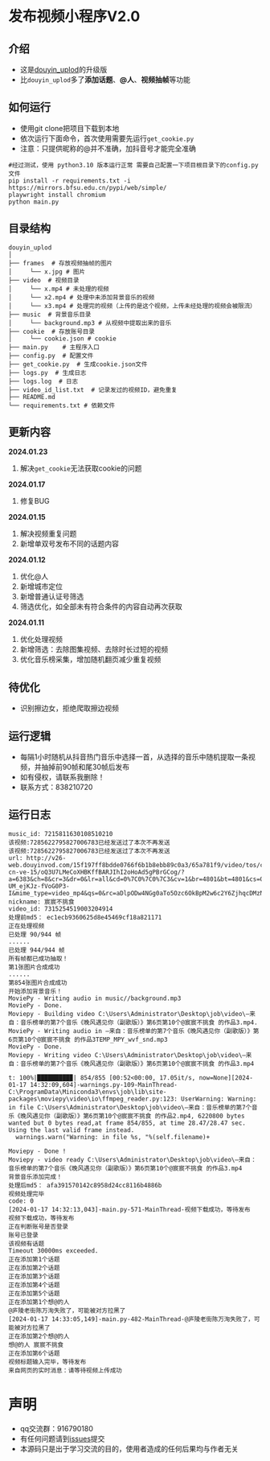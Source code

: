 # 发布视频小程序V2.0
## 介绍
- 这是[douyin_uplod](https://github.com/Superheroff/douyin_uplod/tree/main)的升级版
- 比`douyin_uplod`多了**添加话题**、**@人**、**视频抽帧**等功能

## 如何运行
- 使用git clone把项目下载到本地
- 依次运行下面命令，首次使用需要先运行`get_cookie.py`
- 注意：只提供昵称的@并不准确，加抖音号才能完全准确

```shell
#经过测试，使用 python3.10 版本运行正常 需要自己配置一下项目根目录下的config.py文件
pip install -r requirements.txt -i https://mirrors.bfsu.edu.cn/pypi/web/simple/
playwright install chromium
python main.py
```
## 目录结构
```text
douyin_uplod
│
├── frames  # 存放视频抽帧的图片
│     └── x.jpg # 图片
├── video  # 视频目录
│     └── x.mp4 # 未处理的视频
│     └── x2.mp4 # 处理中未添加背景音乐的视频
│     └── x3.mp4 # 处理完的视频（上传的是这个视频，上传未经处理的视频会被限流）
├── music  # 背景音乐目录
│     └── background.mp3 # 从视频中提取出来的音乐
├── cookie  # 存放账号目录
│     └── cookie.json # cookie
├── main.py    # 主程序入口
├── config.py  # 配置文件
├── get_cookie.py  # 生成cookie.json文件
├── logs.py  # 生成日志
├── logs.log  # 日志
├── video_id_list.txt  # 记录发过的视频ID，避免重复
├── README.md
└── requirements.txt # 依赖文件
```
## 更新内容
**2024.01.23**
1. 解决`get_cookie`无法获取cookie的问题

**2024.01.17**
1. 修复BUG

**2024.01.15**
1. 解决视频重复问题
2. 新增单双号发布不同的话题内容


**2024.01.12**
1. 优化@人
2. 新增城市定位
3. 新增普通认证号筛选
4. 筛选优化，如全部未有符合条件的内容自动再次获取


**2024.01.11**
1. 优化处理视频
2. 新增筛选：去除图集视频、去除时长过短的视频
3. 优化音乐榜采集，增加随机翻页减少重复视频

## 待优化
- 识别擦边女，拒绝爬取擦边视频


## 运行逻辑
- 每隔1小时随机从抖音热门音乐中选择一首，从选择的音乐中随机提取一条视频，并抽掉前90帧和尾30帧后发布
- 如有侵权，请联系我删除！
- 联系方式：838210720

## 运行日志
```log
music_id: 7215811630108510210
该视频:7285622795827006783已经发送过了本次不再发送
该视频:7285622795827006783已经发送过了本次不再发送
url: http://v26-web.douyinvod.com/15f197ff8bdde0766f6b1b8ebb89c0a3/65a781f9/video/tos/cn/tos-cn-ve-15/oQ3U7LMeCoXHBKffBARJIhI2oHoAd5gPBrGCog/?a=6383&ch=8&cr=3&dr=0&lr=all&cd=0%7C0%7C0%7C3&cv=1&br=4801&bt=4801&cs=0&ds=4&ft=bvTKJbQQqUYqfJEZao0OiJTidUpi-UM_ejKJz-fVoG0P3-I&mime_type=video_mp4&qs=0&rc=aDlpODw4NGg0aTo5Ozc6OkBpM2w6c2Y6ZjhqcDMzNGkzM0BgX18xYDNeXjUxLzNhYTJiYSMyaWI0cjQwLy9gLS1kLTBzcw%3D%3D&btag=e00018000&dy_q=1705472969&feature_id=46a7bb47b4fd1280f3d3825bf2b29388&l=20240117142928CAC1860DB4F6D57378BA
nickname: 宸宸不挑食
video_id: 7315254519003204914
处理前md5： ec1ecb9360625d8e45469cf18a821171
正在处理视频
已处理 90/944 帧
......
已处理 944/944 帧
所有帧都已成功抽取！
第1张图片合成成功
......
第854张图片合成成功
开始添加背景音乐！
MoviePy - Writing audio in music//background.mp3
MoviePy - Done.
Moviepy - Building video C:\Users\Administrator\Desktop\job\video\—来自：音乐榜单的第7个音乐《晚风遇见你（副歌版）》第6页第10个@宸宸不挑食 的作品3.mp4.
MoviePy - Writing audio in —来自：音乐榜单的第7个音乐《晚风遇见你（副歌版）》第6页第10个@宸宸不挑食 的作品3TEMP_MPY_wvf_snd.mp3
MoviePy - Done.
Moviepy - Writing video C:\Users\Administrator\Desktop\job\video\—来自：音乐榜单的第7个音乐《晚风遇见你（副歌版）》第6页第10个@宸宸不挑食 的作品3.mp4

t: 100%|█████████▉| 854/855 [00:52<00:00, 17.05it/s, now=None][2024-01-17 14:32:09,604]-warnings.py-109-MainThread-C:\ProgramData\Miniconda3\envs\job\lib\site-packages\moviepy\video\io\ffmpeg_reader.py:123: UserWarning: Warning: in file C:\Users\Administrator\Desktop\job\video\—来自：音乐榜单的第7个音乐《晚风遇见你（副歌版）》第6页第10个@宸宸不挑食 的作品2.mp4, 6220800 bytes wanted but 0 bytes read,at frame 854/855, at time 28.47/28.47 sec. Using the last valid frame instead.
  warnings.warn("Warning: in file %s, "%(self.filename)+

Moviepy - Done !
Moviepy - video ready C:\Users\Administrator\Desktop\job\video\—来自：音乐榜单的第7个音乐《晚风遇见你（副歌版）》第6页第10个@宸宸不挑食 的作品3.mp4
背景音乐添加完成！
处理后md5： afa391570142c8958d24cc8116b4886b
视频处理完毕
code: 0
[2024-01-17 14:32:13,043]-main.py-571-MainThread-视频下载成功，等待发布
视频下载成功，等待发布
正在判断账号是否登录
账号已登录
该视频有话题
Timeout 30000ms exceeded.
正在添加第1个话题
正在添加第2个话题
正在添加第3个话题
正在添加第4个话题
正在添加第5个话题
正在添加第1个想@的人
@庐陵老街陈万洵失败了，可能被对方拉黑了
[2024-01-17 14:33:05,149]-main.py-482-MainThread-@庐陵老街陈万洵失败了，可能被对方拉黑了
正在添加第2个想@的人
想@的人 宸宸不挑食
正在添加第6个话题
视频标题输入完毕，等待发布
来自网页的实时消息：请等待视频上传成功
```

# 声明
- qq交流群：916790180
- 有任何问题请到[issues](https://github.com/Superheroff/douyin_uplod/issues)提交
- 本源码只是出于学习交流的目的，使用者造成的任何后果均与作者无关
